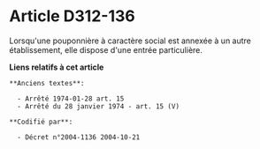 # Article D312-136

Lorsqu'une pouponnière à caractère social est annexée à un autre établissement, elle dispose d'une entrée particulière.

**Liens relatifs à cet article**

	**Anciens textes**:

	  - Arrêté 1974-01-28 art. 15
	  - Arrêté du 28 janvier 1974 - art. 15 (V)

	**Codifié par**:

	  - Décret n°2004-1136 2004-10-21
